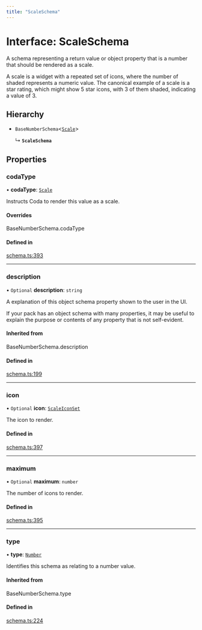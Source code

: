 ```yaml
---
title: "ScaleSchema"
---
```

# Interface: ScaleSchema

A schema representing a return value or object property that is a number that should
be rendered as a scale.

A scale is a widget with a repeated set of icons, where the number of shaded represents
a numeric value. The canonical example of a scale is a star rating, which might show
5 star icons, with 3 of them shaded, indicating a value of 3.

## Hierarchy

- `BaseNumberSchema`<[`Scale`](../enums/ValueHintType.md#scale)\>

  ↳ **`ScaleSchema`**

## Properties

### codaType

• **codaType**: [`Scale`](../enums/ValueHintType.md#scale)

Instructs Coda to render this value as a scale.

#### Overrides

BaseNumberSchema.codaType

#### Defined in

[schema.ts:393](https://github.com/coda/packs-sdk/blob/main/schema.ts#L393)

___

### description

• `Optional` **description**: `string`

A explanation of this object schema property shown to the user in the UI.

If your pack has an object schema with many properties, it may be useful to
explain the purpose or contents of any property that is not self-evident.

#### Inherited from

BaseNumberSchema.description

#### Defined in

[schema.ts:199](https://github.com/coda/packs-sdk/blob/main/schema.ts#L199)

___

### icon

• `Optional` **icon**: [`ScaleIconSet`](../enums/ScaleIconSet.md)

The icon to render.

#### Defined in

[schema.ts:397](https://github.com/coda/packs-sdk/blob/main/schema.ts#L397)

___

### maximum

• `Optional` **maximum**: `number`

The number of icons to render.

#### Defined in

[schema.ts:395](https://github.com/coda/packs-sdk/blob/main/schema.ts#L395)

___

### type

• **type**: [`Number`](../enums/ValueType.md#number)

Identifies this schema as relating to a number value.

#### Inherited from

BaseNumberSchema.type

#### Defined in

[schema.ts:224](https://github.com/coda/packs-sdk/blob/main/schema.ts#L224)
